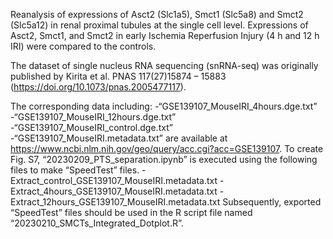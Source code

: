 Reanalysis of expressions of Asct2 (Slc1a5), Smct1 (Slc5a8) and Smct2 (Slc5a12) in renal proximal tubules at the single cell level. 
Expressions of Asct2, Smct1, and Smct2 in early Ischemia Reperfusion Injury (4 h and 12 h IRI) were compared to the controls.

The dataset of single nucleus RNA sequencing (snRNA-seq) was originally published by Kirita et al. PNAS 117(27)15874 – 15883 (https://doi.org/10.1073/pnas.2005477117). 

The corresponding data including:
-“GSE139107_MouseIRI_4hours.dge.txt”
-“GSE139107_MouseIRI_12hours.dge.txt”
-“GSE139107_MouseIRI_control.dge.txt”
-“GSE139107_MouseIRI.metadata.txt”
are available at https://www.ncbi.nlm.nih.gov/geo/query/acc.cgi?acc=GSE139107.
To create Fig. S7, “20230209_PTS_separation.ipynb” is executed using the following files to make “SpeedTest” files.
-Extract_control_GSE139107_MouseIRI.metadata.txt
-Extract_4hours_GSE139107_MouseIRI.metadata.txt
-Extract_12hours_GSE139107_MouseIRI.metadata.txt
Subsequently, exported “SpeedTest” files should be used in the R script file named “20230210_SMCTs_Integrated_Dotplot.R”.
